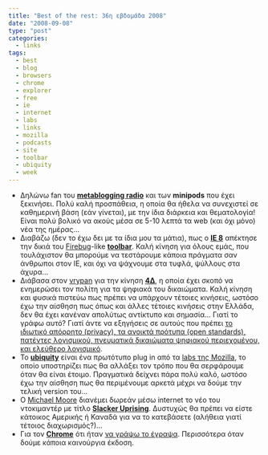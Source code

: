 ```yaml
---
title: "Best of the rest: 36η εβδομάδα 2008"
date: "2008-09-08"
type: "post"
categories:
  - links
tags:
  - best
  - blog
  - browsers
  - chrome
  - explorer
  - free
  - ie
  - internet
  - labs
  - links
  - mozilla
  - podcasts
  - site
  - toolbar
  - ubiquity
  - week
---
```


- Δηλώνω fan του [**metablogging radio**](http://metablogging.gr/archives/category/podcast "Metablogging radio") και των **minipods** που έχει ξεκινήσει. Πολύ καλή προσπάθεια, η οποία θα ήθελα να συνεχιστεί σε καθημερινή βάση (εάν γίνεται), με την ίδια διάρκεια και θεματολογία! Είναι πολύ βολικό να ακούς μέσα σε 5-10 λεπτά τα web (και όχι μόνο) νέα της ημέρας&#8230;
- Διαβάζω (δεν το έχω δει με τα ίδια μου τα μάτια), πως ο [**ΙΕ 8**](http://www.microsoft.com/windows/internet-explorer/beta/default.aspx "Internet Explorer 8") απέκτησε την δικιά του [Firebug](http://getfirebug.com/ "Firebug")-like [**toolbar**](http://www.thewayithink.co.uk/post/Good-Bye-FireBug-Hello-Developer-Tools.aspx "IE toolbar"). Καλή κίνηση για όλους εμάς, που τουλάχιστον θα μπορούμε να τεστάρουμε κάποια πράγματα σαν άνθρωποι στον IE, και όχι να ψάχνουμε στα τυφλά, ψύλλους στα άχυρα&#8230;
- Διάβασα στον [vrypan](http://vrypan.net/weblog/2008/09/03/3752/ "Vrypan blog") για την κίνηση [**4Δ**](http://www.publicdata.gr/ "4D"), η οποία έχει σκοπό να ενημερώσει τον πολίτη για τα ψηφιακά του δικαιώματα. Καλή κίνηση και φυσικά πιστεύω πως πρέπει να υπάρχουν τέτοιες κινήσεις, ωστόσο έχω την αίσθηση πως όπως και άλλες τέτοιες κινήσεις στην Ελλάδα, δεν θα έχει κανέναν απολύτως αντίκτυπο και σημασία&#8230; Γιατί το γράφω αυτό? Γιατί άντε να εξηγήσεις σε αυτούς που πρέπει [το ιδιωτικό απόρρητο (privacy), τα ανοικτά πρότυπα (open standards), πατέντες λογισμικού, πνευματικά δικαιώματα ψηφιακού περιεχομένου, και ελεύθερο λογισμικό](http://www.digitalrights.gr/tiki/tiki-index.php "4D statements").
- Το [**ubiquity**](http://labs.mozilla.com/2008/08/introducing-ubiquity/ "Mozilla Labs Ubiquity") είναι ένα πρωτότυπο plug in από τα [labs της Mozilla](http://labs.mozilla.com/ "Mozilla Labs"), το οποίο υποστηρίζει πως θα αλλάξει τον τρόπο που θα σερφάρουμε όταν θα είναι έτοιμο. Πραγματικά δείχνει πάρα πολύ καλό, ωστόσο έχω την αίσθηση πως θα περιμένουμε αρκετά μέχρι να δούμε την τελική version του&#8230;
- O [Michael Moore](http://www.michaelmoore.com/ "Michael Moore site") διανέμει δωρεάν μέσω internet το νέο του ντοκιμαντέρ με τίτλο [**Slacker Uprising**](http://slackeruprising.com/ "Slacker Uprising movie"). Δυστυχώς θα πρέπει να είστε κάτοικος Αμερικής ή Καναδά για να το κατεβάσετε (αλήθεια γιατί τέτοιος διαχωρισμός?)&#8230;
- Για τον [**Chrome**](http://www.google.com/chrome "Google Chrome") ότι ήταν [να γράψω το έγραψα](http://www.tsevdos.com/2008/09/04/google-chrome-a-more-techy-opinion/ "Tsevdos.com on Chrome"). Περισσότερα όταν δούμε κάποια καινούργια έκδοση.
